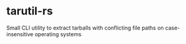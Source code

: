 # tarutil-rs
Small CLI utility to extract tarballs with conflicting file paths on case-insensitive operating systems
